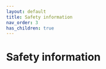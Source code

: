 ```yaml
---
layout: default
title: Safety information
nav_order: 3
has_children: true
---
```

<h1>
Safety information </h1>


